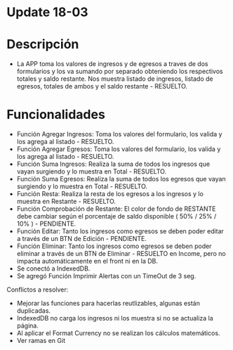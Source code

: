 # Update 18-03
# Descripción
- La APP toma los valores de ingresos y de egresos a traves de dos formularios y los va sumando por separado obteniendo los respectivos totales y saldo restante.
Nos muestra listado de ingresos, listado de egresos, totales de ambos y el saldo restante - RESUELTO.

# Funcionalidades
- Función Agregar Ingresos: Toma los valores del formulario, los valida y los agrega al listado - RESUELTO.
- Función Agregar Egresos: Toma los valores del formulario, los valida y los agrega al listado - RESUELTO.
- Función Suma Ingresos: Realiza la suma de todos los ingresos que vayan surgiendo y lo muestra en Total - RESUELTO.
- Función Suma Egresos: Realiza la suma de todos los egresos que vayan surgiendo y lo muestra en Total - RESUELTO.
- Función Resta: Realiza la resta de los egresos a los ingresos y lo muestra en Restante - RESUELTO.
- Función Comprobación de Restante: El color de fondo de RESTANTE debe cambiar según el porcentaje de saldo disponible ( 50% / 25% / 10% ) - PENDIENTE.
- Función Editar: Tanto los ingresos como egresos se deben poder editar a través de un BTN de Edición - PENDIENTE.
- Función Eliminar: Tanto los ingresos como egresos se deben poder eliminar a través de un BTN de Eliminar - RESUELTO en Income, pero no impacta automáticamente en el front ni en la DB.
- Se conectó a IndexedDB.
- Se agregó Función Imprimir Alertas con un TimeOut de 3 seg.

Conflictos a resolver:
- Mejorar las funciones para hacerlas reutlizables, algunas están duplicadas.
- IndexedDB no carga los ingresos ni los muestra si no se actualiza la página.
- Al aplicar el Format Currency no se realizan los cálculos matemáticos.
- Ver ramas en Git
